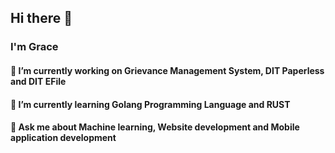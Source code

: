 ## Hi there 👋
### I'm Grace 

#### 🔭 I’m currently working on Grievance Management System, DIT Paperless and DIT EFile
#### 🌱 I’m currently learning Golang Programming Language and RUST
#### 💬 Ask me about Machine learning, Website development and Mobile application development

